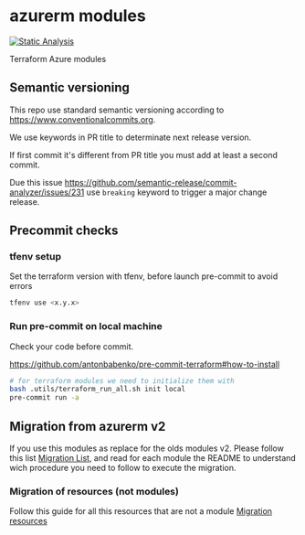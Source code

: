# azurerm modules

[![Static Analysis](https://github.com/pagopa/terraform-azurerm-v3/actions/workflows/static_analysis.yml/badge.svg)](https://github.com/pagopa/terraform-azurerm-v3/actions/workflows/static_analysis.yml)

Terraform Azure modules

## Semantic versioning

This repo use standard semantic versioning according to <https://www.conventionalcommits.org>.

We use keywords in PR title to determinate next release version.

If first commit it's different from PR title you must add at least a second commit.

Due this issue <https://github.com/semantic-release/commit-analyzer/issues/231> use `breaking` keyword to trigger a major change release.

## Precommit checks

### tfenv setup

Set the terraform version with tfenv, before launch pre-commit to avoid errors

```bash
tfenv use <x.y.x>
```

### Run pre-commit on local machine

Check your code before commit.

<https://github.com/antonbabenko/pre-commit-terraform#how-to-install>

```sh
# for terraform modules we need to initialize them with
bash .utils/terraform_run_all.sh init local
pre-commit run -a
```

## Migration from azurerm v2

If you use this modules as replace for the olds modules v2.
Please follow this list [Migration List](docs/MIGRATION_FROM_V2.md), and read for each module the README to understand wich procedure you need to follow to execute the migration.

### Migration of resources (not modules)

Follow this guide for all this resources that are not a module [Migration resources](docs/MIGRATION_GUIDE_GENERIC_RESOURCES.md)
